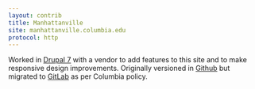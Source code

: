 ```yaml
---
layout: contrib
title: Manhattanville
site: manhattanville.columbia.edu
protocol: http
---
```



Worked in <a href="https://www.drupal.org/about/drupal-7" target="_blank">Drupal 7</a> with a vendor to add features to this site and to make responsive design improvements. Originally versioned in <a href="https://github.com/" target="_blank">Github</a> but migrated to <a href="https://about.gitlab.com/" target="_blank">GitLab</a> as per Columbia policy.
                  